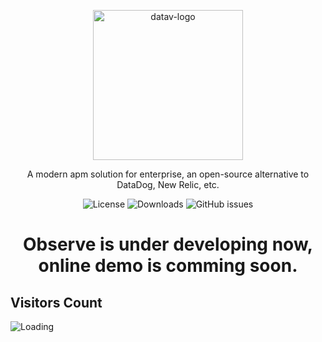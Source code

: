 <p align="center">
  <img src="https://datav.io/img/logo/logo-xs.png" alt="datav-logo" width="240" />

  <p align="center">A modern apm solution for enterprise, an open-source alternative to DataDog, New Relic, etc.</p>
  </p>

<p align="center">
    <img alt="License" src="https://img.shields.io/badge/license-MIT-brightgreen"> </a>
    <img alt="Downloads" src="https://img.shields.io/docker/pulls/datavio/datav?label=Downloads"> </a>
    <img alt="GitHub issues" src="https://img.shields.io/github/issues/datav-io/datav"> </a>
</p>


<h1 align="center">
  Observe is under developing now, online demo is comming soon.
</h1>




## Visitors Count

<img align="left" src = "https://profile-counter.glitch.me/datav/count.svg" alt ="Loading">


